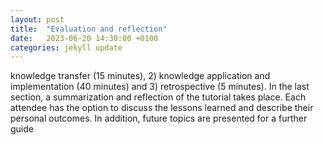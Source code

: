 ```yaml
---
layout: post
title:  "Evaluation and reflection"
date:   2023-06-20 14:30:00 +0100
categories: jekyll update
---
```

knowledge transfer (15 minutes), 2) knowledge application and implementation (40 minutes) and 3) retrospective (5 minutes).
In the last section, a summarization and reflection of the tutorial takes place.
Each attendee has the option to discuss the lessons learned and describe their
personal outcomes. In addition, future topics are presented for a further guide